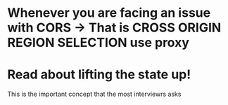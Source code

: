 # Whenever you are facing an issue with CORS -> That is CROSS ORIGIN REGION SELECTION use proxy

# Read about lifting the state up!
This is the important concept that the most interviewrs asks
